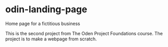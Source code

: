 # odin-landing-page
Home page for a fictitious business

This is the second project from The Oden Project Foundations course.  The project is to make a webpage from scratch.
